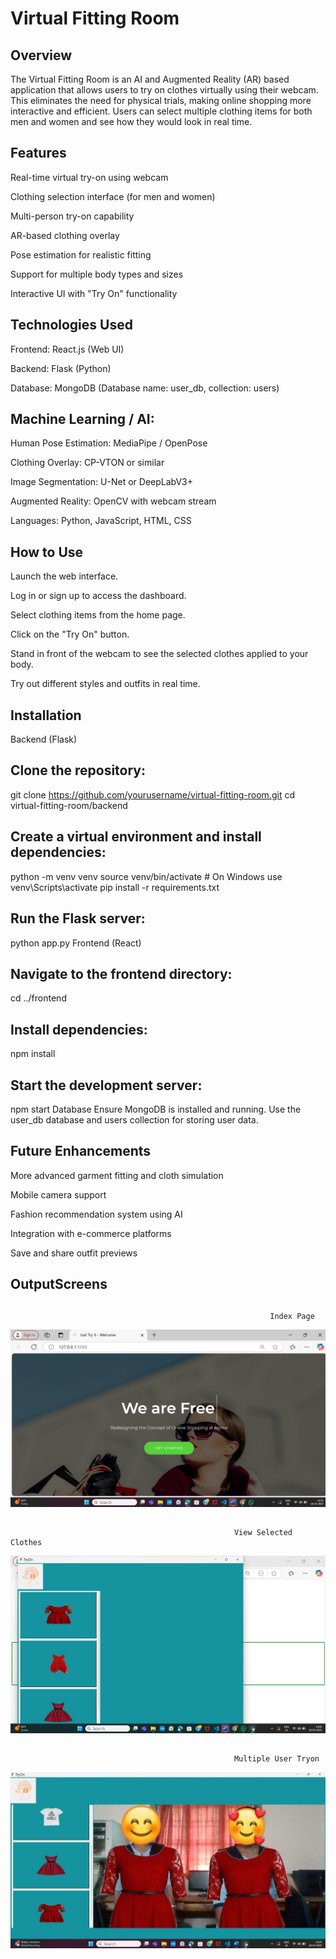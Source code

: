 # Virtual Fitting Room
## Overview
The Virtual Fitting Room is an AI and Augmented Reality (AR) based application that allows users to try on clothes virtually using their webcam. This eliminates the need for physical trials, making online shopping more interactive and efficient. Users can select multiple clothing items for both men and women and see how they would look in real time.

## Features
Real-time virtual try-on using webcam

Clothing selection interface (for men and women)

Multi-person try-on capability

AR-based clothing overlay

Pose estimation for realistic fitting

Support for multiple body types and sizes

Interactive UI with "Try On" functionality

## Technologies Used
Frontend: React.js (Web UI)

Backend: Flask (Python)

Database: MongoDB (Database name: user_db, collection: users)

## Machine Learning / AI:

Human Pose Estimation: MediaPipe / OpenPose

Clothing Overlay: CP-VTON or similar

Image Segmentation: U-Net or DeepLabV3+

Augmented Reality: OpenCV with webcam stream

Languages: Python, JavaScript, HTML, CSS

## How to Use
Launch the web interface.

Log in or sign up to access the dashboard.

Select clothing items from the home page.

Click on the "Try On" button.

Stand in front of the webcam to see the selected clothes applied to your body.

Try out different styles and outfits in real time.

## Installation
Backend (Flask)

## Clone the repository:

git clone https://github.com/yourusername/virtual-fitting-room.git
cd virtual-fitting-room/backend

## Create a virtual environment and install dependencies:

python -m venv venv
source venv/bin/activate  # On Windows use venv\Scripts\activate
pip install -r requirements.txt

## Run the Flask server:

python app.py
Frontend (React)

## Navigate to the frontend directory:

cd ../frontend

## Install dependencies:

npm install

## Start the development server:

npm start
Database
Ensure MongoDB is installed and running. Use the user_db database and users collection for storing user data.

## Future Enhancements

More advanced garment fitting and cloth simulation

Mobile camera support

Fashion recommendation system using AI

Integration with e-commerce platforms

Save and share outfit previews

## OutputScreens

##                                                          
                                                              Index Page
![Alt text](https://github.com/YENNIHARITHA/Virtual-Trail-Room/blob/8f61a189adc312c92acf43c5ad0a99954377a428/OutputScreens/index.png)

##
                                                      View Selected Clothes
![Alt text](https://github.com/YENNIHARITHA/Virtual-Trail-Room/blob/8f61a189adc312c92acf43c5ad0a99954377a428/OutputScreens/view-selected-clothes.png
)

 ##                                                   
                                                      Multiple User Tryon
![Alt text](https://github.com/YENNIHARITHA/Virtual-Trail-Room/blob/8f61a189adc312c92acf43c5ad0a99954377a428/OutputScreens/multiple-users-tryon.jpg)


